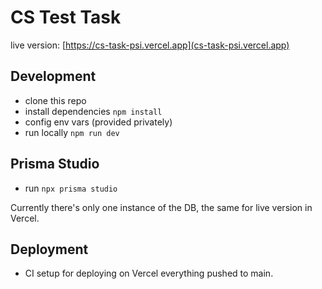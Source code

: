 # CS Test Task
live version: [https://cs-task-psi.vercel.app](cs-task-psi.vercel.app)

## Development

- clone this repo
- install dependencies `npm install`
- config env vars (provided privately)
- run locally `npm run dev`

## Prisma Studio
- run `npx prisma studio`

Currently there's only one instance of the DB, the same for live version in Vercel.

## Deployment
- CI setup for deploying on Vercel everything pushed to main.